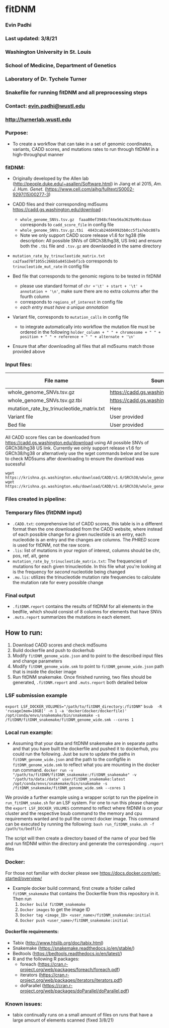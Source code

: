 # fitDNM
### Evin Padhi
### Last updated: 3/8/21
### Washington University in St. Louis
### School of Medicine, Department of Genetics
### Laboratory of Dr. Tychele Turner
### Snakefile for running fitDNM and all preprocessing steps
### Contact: evin.padhi@wustl.edu
### http://turnerlab.wustl.edu


### Purpose:
- To create a workflow that can take in a set of genomic coordinates, variants, CADD scores, and mutations rates to run through fitDNM in a high-throughput manner

### fitDNM:
- Originally developed by the Allen lab (http://people.duke.edu/~asallen/Software.html) in Jiang et al 2015, *Am. J. Hum. Genet.*  (https://www.cell.com/ajhg/fulltext/S0002-9297(15)00277-3)



- CADD files and their corresponding md5sums https://cadd.gs.washington.edu/download :
  - `whole_genome_SNVs.tsv.gz  faaa80ef3948cf44e56a3629a90cdaaa` corresponds to `cadd_score_file` in config file  
  - `whole_genome_SNVs.tsv.gz.tbi  4843cab24dd4992bb0cc5f1a7ebc807a`
  -  Note we only support CADD score release v1.6 for hg38 (file description: All possible SNVs of GRCh38/hg38, US link) and ensure both the `.tbi` file and `.tsv.gz` are downlaoded in the same directory
- `mutation_rate_by_trinucleotide_matrix.txt ca2faad78f1055c266b5a8451bebf1cb` corresponds to `trinucleotide_mut_rate` in config file  
- Bed file that corresponds to the genomic regions to be tested in fitDNM
  - please use standard format of `chr +'\t' + start + '\t' + annotation + '\n'`, make sure there are no extra columns after the fourth column   
  - corresponds to `regions_of_interest` in config file
  - _each entry must have a unique annotation_
- Variant file, corresponds to `mutation_calls` in config file
  - to integrate automatically into workflow the mutation file must be ordered in the following
  `holder_column + " " + chromosome + " " +  position + " " + reference + " " + alternate + '\n'`
- Ensure that after downloading all files that all md5sums match those provided above

### Input files:
| File name | Source | MD5Sum | annotation in configfile | 
|-----------| -------|------- | -------------------------|
| whole_genome_SNVs.tsv.gz|  https://cadd.gs.washington.edu/download | faaa80ef3948cf44e56a3629a90cdaaa` | `cadd_score_file`| 
|whole_genome_SNVs.tsv.gz.tbi| https://cadd.gs.washington.edu/download |  4843cab24dd4992bb0cc5f1a7ebc807a | NA |
| mutation_rate_by_trinucleotide_matrix.txt | Here | ca2faad78f1055c266b5a8451bebf1cb | `trinucleotide_mut_rate` | 
| Variant file | User provided | NA| `mutation_calls` | 
| Bed file | User provided | NA | `regions_of_interest` | 

All CADD score files can be downloaded from  https://cadd.gs.washington.edu/download using All possible SNVs of GRCh38/hg38 US link. Currently we oinly support release v1.6 for GRCh38/hg38  or alternatively use the wget commands below and be sure to check MD5sums after downloading to ensure the download was sucessful 
```
wget https://krishna.gs.washington.edu/download/CADD/v1.6/GRCh38/whole_genome_SNVs.tsv.gz
wget https://krishna.gs.washington.edu/download/CADD/v1.6/GRCh38/whole_genome_SNVs.tsv.gz.tbi
```


### Files created in pipeline:
### Temporary files (fitDNM input)
 - `.CADD.txt`: comprehensive list of CADD scores, this table is in a different format then the one downloaded from the CADD website, where instead of each possible change for a given nucleotide is an entry, each nucleotide is an entry and the changes are columns. The _PHRED_ score is used for fitDNM, not the raw score.
 - `.lis`: list of mutations in your region of interest, columns should be chr, pos, ref, alt, gene
 - `mutation_rate_by_trinucleotide_matrix.txt`: The frequencies of mutations for each given trinucleotide. In this file what you're looking at is the frequency for *second* nucleotide  being changed
 - `.mu.lis`: utilizes the trinucleotide mutation rate frequencies to calculate the mutation rate for every possible change
### Final output
 - `.fitDNM.report` contains the results of fitDNM for all elements in the bedfile, which should consist of 8 columns for elements that have SNVs
 - `.muts.report` summarizes the mutations in each element.


## How to run:
1. Download CADD scores and check md5sums
2. Build dockerfile and push to dockerhub
3. Modify `fitDNM_genome_wide.json` and  to point to the described input files and change parameters
4. Modify `fitDNM_genome_wide.smk` to point to `fitDNM_genome_wide.json` path that is inside the docker image
5. Run fitDNM snakemake. Once finished running, two files should be generated, `.fitDNM.report` and `.muts.report` both detailed below


### LSF submission example
`export LSF_DOCKER_VOLUMES="/path/to/fitDNM_directory:/fitDNM"`
`bsub  -R 'rusage[mem=10GB]' -n 1 -a 'docker(docker/dockerfile)' /opt/conda/envs/snakemake/bin/snakemake -s /fitDNM/fitDNM_snakemake/fitDNM_genome_wide.smk --cores 1 `


### Local run example:
- Assuming that your data and fitDNM snakemake are in separate paths and that you have built the dockerfile and pushed it to dockerhub, you could run the following. Just be sure to update the paths in `fitDNM_genome_wide.json` and the path to the configfile in `fitDNM_genome_wide.smk` to reflect what you are mounting in the docker run command.
`docker run -v "/path/to/fitDNM/fitDNM_snakemake:/fitDNM_snakemake" -v "/path/to/data:/data" user/fitDNM_snakemake:latest /opt/conda/envs/snakemake/bin/snakemake -s /fitDNM_snakemake/fitDNM_genome_wide.smk --cores 1`

We provide a further example using a wrapper script to run the pipeline in `run_fitDNM_snake.sh` for an LSF system. For one to run this please change the `export LSF_DOCKER_VOLUMES` command to reflect where fitDNM is on your cluster and the respective bsub command to the memory and cpu requirements wanted and to pull the correct docker image. This command can be executed by running the following:
  `bash run_fitDNM_snake.sh -f /path/to/bedfile`

The script will then create a directory based of the name of your bed file and run fitDNM within the directory and generate the corresponding `.report` files

### Docker:
For those not familiar with docker please see https://docs.docker.com/get-started/overview/
- Example docker build command, first create a folder called `fitDNM_snakemake` that contains the Dockerfile from this repository in it. Then run
  1. `Docker build fitDNM_snakemake`
  2. `Docker images` to get the image ID
  3. `Docker tag <image_ID> <user_name>/fitDNM_snakemake:initial`
  4. `Docker push <user_name>/fitDNM_snakemake:initial`

#### Dockerfile requirements:
- Tabix (http://www.htslib.org/doc/tabix.html)
- Snakemake (https://snakemake.readthedocs.io/en/stable/)
- Bedtools (https://bedtools.readthedocs.io/en/latest/)
- R and the following R packages:
  - foreach (https://cran.r-project.org/web/packages/foreach/foreach.pdf)
  - iterators (https://cran.r-project.org/web/packages/iterators/iterators.pdf)
  - doParallel (https://cran.r-project.org/web/packages/doParallel/doParallel.pdf)


### Known issues:
- tabix continually runs on a small amount of files on runs that have a large amount of elements scanned (fixed 3/8/21)
